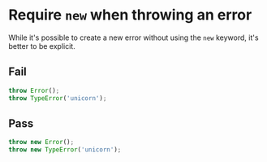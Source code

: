 # Require `new` when throwing an error

While it's possible to create a new error without using the `new` keyword, it's better to be explicit.


## Fail

```js
throw Error();
throw TypeError('unicorn');
```


## Pass

```js
throw new Error();
throw new TypeError('unicorn');
```
